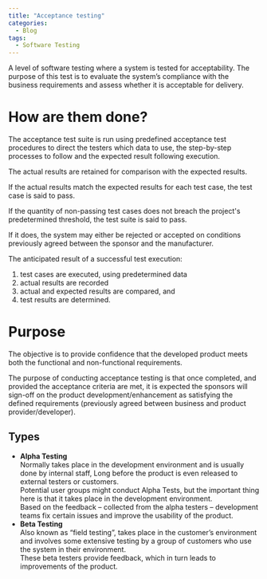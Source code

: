 ```yaml
---
title: "Acceptance testing"
categories:
  - Blog
tags:
  - Software Testing
---
```


A level of software testing where a system is tested for acceptability. The purpose of this test is to evaluate the system’s compliance with the business requirements and assess whether it is acceptable for delivery.


<h1>How are them done?</h1>


The acceptance test suite is run using predefined acceptance test procedures to direct the testers which data to use, the step-by-step processes to follow and the expected result following execution. 

The actual results are retained for comparison with the expected results.

If the actual results match the expected results for each test case, the test case is said to pass.

If the quantity of non-passing test cases does not breach the project's predetermined threshold, the test suite is said to pass. 
 
If it does, the system may either be rejected or accepted on conditions previously agreed between the sponsor and the manufacturer.

The anticipated result of a successful test execution:

<ol>

<li>test cases are executed, using predetermined data</li>
<li>actual results are recorded</li>
<li>actual and expected results are compared, and</li>
<li>test results are determined.</li>
	
</ol>

<h1>Purpose</h1>

The objective is to provide confidence that the developed product meets both the functional and non-functional requirements.


The purpose of conducting acceptance testing is that once completed, and provided the acceptance criteria are met, it is expected the sponsors will sign-off on the product development/enhancement as satisfying the defined requirements (previously agreed between business and product provider/developer). 

<h2>Types</h2>

<ul>

<li><b>Alpha Testing </b><br>
Normally takes place in the development environment and is usually done by internal staff, Long before the product is even released to external testers or customers.
<br>
Potential user groups might conduct Alpha Tests, but the important thing here is that it takes place in the development environment.
<br>
Based on the feedback – collected from the alpha testers – development teams fix certain issues and improve the usability of the product.</li>

<li><b>Beta Testing</b><br>
Also known as “field testing”, takes place in the customer’s environment and involves some extensive testing by a group of customers who use the system in their environment. 
<br>
These beta testers provide feedback, which in turn leads to improvements of the product.
</li>
</ul>



